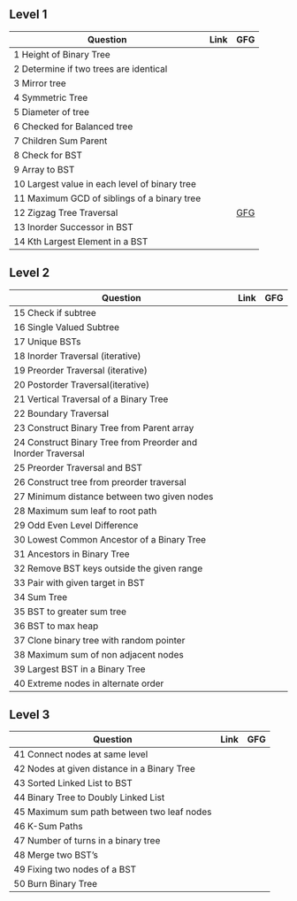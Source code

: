 ## Level 1
|Question | Link | GFG |
----------|----------------------------|---------|
| 1 Height of Binary Tree	| []() | []() |
| 2 Determine if two trees are identical	| []() | []() |
| 3 Mirror tree	| []() | []() |
| 4 Symmetric Tree	| []() | []() |
| 5 Diameter of tree	| []() | []() |
| 6 Checked for Balanced tree	| []() | []() |
| 7 Children Sum Parent	| []() | []() |
| 8 Check for BST	| []() | []() |
| 9 Array to BST	| []() | []() |
| 10 Largest value in each level of binary tree	| []() | []() |
| 11 Maximum GCD of siblings of a binary tree	| []() | []() |
| 12 Zigzag Tree Traversal	| []() | [GFG](https://www.geeksforgeeks.org/zigzag-tree-traversal/) |
| 13 Inorder Successor in BST	| []() | []() |
| 14 Kth Largest Element in a BST []() | []() |


## Level 2

 
|Question | Link | GFG |
----------|-------------------------|------------|
| 15 Check if subtree	| []() | []() |
| 16 Single Valued Subtree	| []() | []() |
| 17 Unique BSTs	| []() | []() |
| 18 Inorder Traversal (iterative)	| []() | []() |
| 19 Preorder Traversal (iterative)	| []() | []() |
| 20 Postorder Traversal(iterative)	| []() | []() |
| 21 Vertical Traversal of a Binary Tree	| []() | []() |
| 22 Boundary Traversal	| []() | []() |
| 23 Construct Binary Tree from Parent array	| []() | []() |
| 24 Construct Binary Tree from Preorder and Inorder Traversal	| []() | []() |
| 25 Preorder Traversal and BST	| []() | []() |
| 26 Construct tree from preorder traversal	| []() | []() |
| 27 Minimum distance between two given nodes	| []() | []() |
| 28 Maximum sum leaf to root path	| []() | []() |
| 29 Odd Even Level Difference	| []() | []() |
| 30 Lowest Common Ancestor of a Binary Tree	| []() | []() |
| 31 Ancestors in Binary Tree	| []() | []() |
| 32 Remove BST keys outside the given range	| []() | []() |
| 33 Pair with given target in BST	| []() | []() |
| 34 Sum Tree	| []() | []() |
| 35 BST to greater sum tree	| []() | []() |
| 36 BST to max heap	| []() | []() |
| 37 Clone binary tree with random pointer	| []() | []() |
| 38 Maximum sum of non adjacent nodes	| []() | []() |
| 39 Largest BST in a Binary Tree	| []() | []() |
| 40 Extreme nodes in alternate order	| []() | []() |
 
## Level 3


|Question | Link | GFG |
----------|-------------------------|------------|
| 41 Connect nodes at same level	| []() | []() |
| 42 Nodes at given distance in a Binary Tree	| []() | []() |
| 43 Sorted Linked List to BST	| []() | []() |
| 44 Binary Tree to Doubly Linked List	| []() | []() |
| 45 Maximum sum path between two leaf nodes	| []() | []() |
| 46 K-Sum Paths	| []() | []() |
| 47 Number of turns in a binary tree	| []() | []() |
| 48 Merge two BST’s	| []() | []() |
| 49 Fixing two nodes of a BST	| []() | []() |
| 50 Burn Binary Tree	




